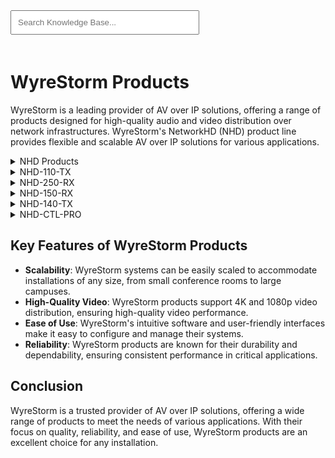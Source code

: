 <link rel="stylesheet" href="../styles.css">
<script src="../search.js"></script>
<script src="https://unpkg.com/webamp"></script>
<script src="webamp.js"></script>
<input type="text" id="searchBar" placeholder="Search Knowledge Base..." oninput="searchResources()" style="width: 60%; padding: 10px; margin-bottom: 20px">

# WyreStorm Products

WyreStorm is a leading provider of AV over IP solutions, offering a range of products designed for high-quality audio and video distribution over network infrastructures. WyreStorm's NetworkHD (NHD) product line provides flexible and scalable AV over IP solutions for various applications.

<details data-tags="nhd products technical reference guide certified network switches api">
  <summary>NHD Products</summary>
  <div markdown="1">
  
  General NHD Technical Reference Guide
  - **NHD Technical Reference Guide**: [NHD Technical Reference Guide](https://wyrestorm0.sharepoint.com/PartnerResources/Shared%20Documents/Forms/AllItems.aspx?id=%2FPartnerResources%2FShared%20Documents%2FWyreStorm%20Resources%2FProducts%2FNetworkHD%2FNetworkHD%20100%2D200%2D400%2D500%2D600%2DCTL%2FDocumentation%2FConfiguration%20Guides%2FNetworkHD%5FTechnicalReferenceGuide%5Fv6%2E8%2Epdf&parent=%2FPartnerResources%2FShared%20Documents%2FWyreStorm%20Resources%2FProducts%2FNetworkHD%2FNetworkHD%20100%2D200%2D400%2D500%2D600%2DCTL%2FDocumentation%2FConfiguration%20Guides&p=true&ga=1)

  - **NHD Certified Network Switches and Configuration Guides**: [NHD Certified Switches](https://wyrestorm0.sharepoint.com/PartnerResources/Shared%20Documents/Forms/AllItems.aspx?id=%2FPartnerResources%2FShared%20Documents%2FWyreStorm%20Resources%2FProducts%2FNetworkHD%2FNetworkHD%20100%2D200%2D400%2D500%2D600%2DCTL%2FDocumentation%2FSwitch%20Configuration%20Guides%2FNetworkHD%5FCertfiedSwitches%2Epdf&parent=%2FPartnerResources%2FShared%20Documents%2FWyreStorm%20Resources%2FProducts%2FNetworkHD%2FNetworkHD%20100%2D200%2D400%2D500%2D600%2DCTL%2FDocumentation%2FSwitch%20Configuration%20Guides&p=true&ga=1)

  - **NHD API**: [NHD API](https://wyrestorm0.sharepoint.com/PartnerResources/Shared%20Documents/Forms/AllItems.aspx?id=%2FPartnerResources%2FShared%20Documents%2FWyreStorm%20Resources%2FProducts%2FNetworkHD%2FNetworkHD%20100%2D200%2D400%2D500%2D600%2DCTL%2FDocumentation%2FNetworkHD%5FAPI%5Fv6%2E6%2Epdf&parent=%2FPartnerResources%2FShared%20Documents%2FWyreStorm%20Resources%2FProducts%2FNetworkHD%2FNetworkHD%20100%2D200%2D400%2D500%2D600%2DCTL%2FDocumentation&p=true&ga=1)

  </div>
</details>

<details data-tags="nhd-110-tx 4k av over ip encoder video distribution">
  <summary>NHD-110-TX</summary>
  <div markdown="1">
  
  The NHD-110-TX is a 4K AV over IP encoder designed for high-quality video distribution.

  - **NHD-110-TX Product Page**: [NHD-110-TX Product Page](https://www.wyrestorm.com/product/nhd-110-tx/)

  </div>
</details>

<details data-tags="nhd-250-rx 4k av over ip decoder video distribution">
  <summary>NHD-250-RX</summary>
  <div markdown="1">
  
  The NHD-250-RX is a 4K AV over IP decoder designed for high-quality video distribution.

  - **NHD-250-RX Product Page**: [NHD-250-RX Product Page](https://www.wyrestorm.com/product/nhd-250-rx/)

  </div>
</details>

<details data-tags="nhd-150-rx 1080p av over ip decoder video distribution">
  <summary>NHD-150-RX</summary>
  <div markdown="1">
  
  The NHD-150-RX is a 1080p AV over IP decoder designed for high-quality video distribution.

  - **NHD-150-RX Product Page**: [NHD-150-RX Product Page](https://www.wyrestorm.com/product/nhd-150-rx/)

  </div>
</details>

<details data-tags="nhd-140-tx quad 1080p av over ip encoder video distribution">
  <summary>NHD-140-TX</summary>
  <div markdown="1">
  
  The NHD-140-TX is a Quad 1080p AV over IP encoder designed for high-quality video distribution.

  - **NHD-140-TX Product Page**: [NHD-140-TX Product Page](https://www.wyrestorm.com/product/nhd-140-tx/)

  </div>
</details>

<details data-tags="nhd-ctl-pro advanced controller large-scale networkhd systems">
  <summary>NHD-CTL-PRO</summary>
  <div markdown="1">
  
  The NHD-CTL-PRO is an advanced controller for managing large-scale NetworkHD systems, offering enhanced features and capabilities.

  - **NHD-CTL-PRO Product Page**: [NHD-CTL-PRO Product Page](https://www.wyrestorm.com/product/nhd-ctl-pro-v2/)

  </div>
</details>

## Key Features of WyreStorm Products

- **Scalability**: WyreStorm systems can be easily scaled to accommodate installations of any size, from small conference rooms to large campuses.
- **High-Quality Video**: WyreStorm products support 4K and 1080p video distribution, ensuring high-quality video performance.
- **Ease of Use**: WyreStorm's intuitive software and user-friendly interfaces make it easy to configure and manage their systems.
- **Reliability**: WyreStorm products are known for their durability and dependability, ensuring consistent performance in critical applications.

## Conclusion

WyreStorm is a trusted provider of AV over IP solutions, offering a wide range of products to meet the needs of various applications. With their focus on quality, reliability, and ease of use, WyreStorm products are an excellent choice for any installation.